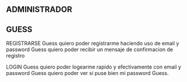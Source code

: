 ## ADMINISTRADOR

## GUESS

REGISTRARSE
Guess quiero poder registrarme haciendo uso de email y password Guess quiero poder recibir un mensaje de confirmacion de registro

LOGIN
Guess quiero poder logearme rapido y efectivamente con email y password Guess quiero poder ver si puse bien mi password Guess.
